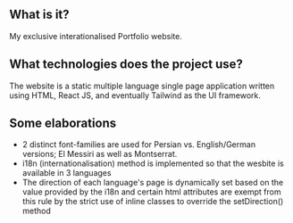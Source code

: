 ## What is it? 

My exclusive interationalised Portfolio website. 

## What technologies does the project use?

The website is a static multiple language single page application written using HTML, React JS, and eventually Tailwind as the UI framework.

## Some elaborations

- 2 distinct font-families are used for Persian vs. English/German versions; El Messiri as well as Montserrat.
- i18n (internationalisation) method is implemented so that the wesbite is available in 3 languages
- The direction of each language's page is dynamically set based on the value provided by the i18n and certain html attributes are exempt from this
  rule by the strict use of inline classes to override the setDirection() method

